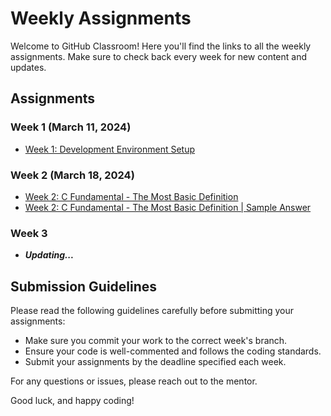 # Weekly Assignments

Welcome to GitHub Classroom! Here you'll find the links to all the weekly assignments. Make sure to check back every week for new content and updates.

## Assignments

### Week 1 (March 11, 2024)
- [Week 1: Development Environment Setup](https://classroom.github.com/a/9GUA6TDn)

### Week 2 (March 18, 2024)
- [Week 2: C Fundamental - The Most Basic Definition](https://classroom.github.com/a/g08unoXJ)
- [Week 2: C Fundamental - The Most Basic Definition | Sample Answer](./SampleAnswer/Week2/src/)

### Week 3
- ***Updating...***


## Submission Guidelines

Please read the following guidelines carefully before submitting your assignments:

- Make sure you commit your work to the correct week's branch.
- Ensure your code is well-commented and follows the coding standards.
- Submit your assignments by the deadline specified each week.

For any questions or issues, please reach out to the mentor.

Good luck, and happy coding!
